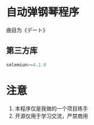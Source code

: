 # 自动弹钢琴程序  

曲目为《デート》


## 第三方库
```Python
selemiun>=4.1.0
```

# 注意
1. 本程序仅是我做的一个项目练手
2. 开源仅用于学习交流，严禁商用
